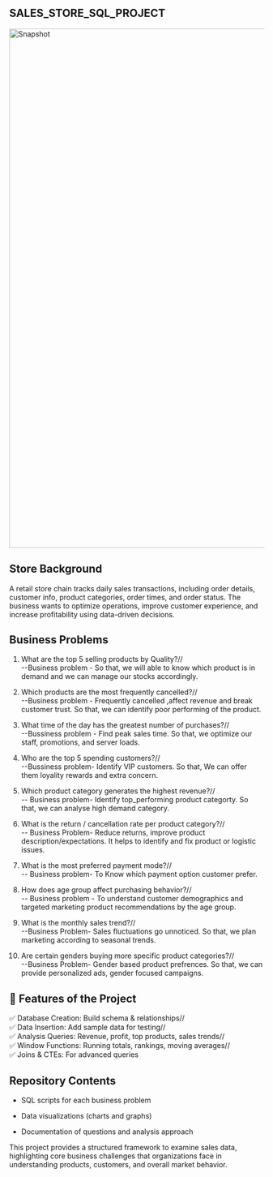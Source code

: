 ## SALES_STORE_SQL_PROJECT

<img width="1536" height="1024" alt="Snapshot" src="https://github.com/user-attachments/assets/c250cebc-9f11-420a-9a9a-394adef749b8" />


## Store Background

A retail store chain tracks daily sales transactions, including order details, customer info, product categories, order times, and order status. The business wants to optimize operations, improve customer experience, and increase profitability using data-driven decisions.

## Business Problems

1. What are the top 5 selling products by Quality?//  
--Business problem - So that, we will able to know which product is in demand and we can manage our stocks accordingly.

2. Which products are the most frequently cancelled?//  
--Business problem - Frequently cancelled ,affect revenue and break customer trust. So that, we can identify poor performing of the product.

3. What time of the day has the greatest number of purchases?//  
--Bussiness problem - Find peak sales time. So that, we optimize our staff, promotions, and server loads.

4. Who are the top 5 spending customers?//  
--Bussiness problem- Identify VIP customers. So that, We can offer them loyality rewards and extra concern.

5. Which product category generates the highest revenue?//  
-- Business problem- Identify top_performing product categorty. So that, we can analyse high demand category.

6. What is the return / cancellation rate per product category?//  
-- Business Problem- Reduce returns, improve product description/expectations. It helps to identify and fix product or logistic issues.

7. What is the most preferred payment mode?//  
-- Business problem- To Know which payment option customer prefer.

8. How does age group affect purchasing behavior?//  
-- Business problem - To understand customer demographics and targeted marketing product recommendations by the age group.

9. What is the monthly sales trend?//  
--Business Problem- Sales fluctuations go unnoticed. So that, we plan marketing according to seasonal trends.

10. Are certain genders buying more specific product categories?//  
--Business Problem- Gender based product prefrences. So that, we can provide personalized ads, gender focused campaigns.


## 🔹 Features of the Project

✅ Database Creation: Build schema & relationships//  
✅ Data Insertion: Add sample data for testing//  
✅ Analysis Queries: Revenue, profit, top products, sales trends//  
✅ Window Functions: Running totals, rankings, moving averages//  
✅ Joins & CTEs: For advanced queries


## Repository Contents

* SQL scripts for each business problem

* Data visualizations (charts and graphs)

* Documentation of questions and analysis approach


This project provides a structured framework to examine sales data, highlighting core business challenges that organizations face in understanding products, customers, and overall market behavior.
